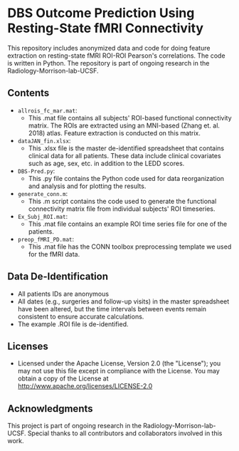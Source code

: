 # DBS Outcome Prediction Using Resting-State fMRI Connectivity

This repository includes anonymized data and code for doing feature extraction on resting-state fMRI ROI-ROI Pearson's correlations. The code is written in Python. The repository is part of ongoing research in the Radiology-Morrison-lab-UCSF.

## Contents

* `allrois_fc_mar.mat`:
  * This .mat file contains all subjects' ROI-based functional connectivity matrix. The ROIs are extracted using an MNI-based (Zhang et. al. 2018) atlas. Feature extraction is conducted on this matrix.
* `dataJAN_fin.xlsx`:
   * This .xlsx file is the master de-identified spreadsheet that contains clinical data for all patients. These data include clinical covariates such as age, sex, etc. in addition to the LEDD scores.
* `DBS-Pred.py`:
   * This .py file contains the Python code used for data reorganization and analysis and for plotting the results.
* `generate_conn.m`:
   * This .m script contains the code used to generate the functional connectivity matrix file from individual subjects' ROI timeseries.
* `Ex_Subj_ROI.mat`:
   * This .mat file contains an example ROI time series file for one of the patients.
* `preop_fMRI_PD.mat`:
   * This .mat file has the CONN toolbox preprocessing template we used for the fMRI data.

## Data De-Identification

* All patients IDs are anonymous 
* All dates (e.g., surgeries and follow-up visits) in the master spreadsheet have been altered, but the time intervals between events remain consistent to ensure accurate calculations.
* The example .ROI file is de-identified.

## Licenses

* Licensed under the Apache License, Version 2.0 (the "License"); you may not use this file except in compliance with the License. You may obtain a copy of the License at http://www.apache.org/licenses/LICENSE-2.0

## Acknowledgments

This project is part of ongoing research in the Radiology-Morrison-lab-UCSF. Special thanks to all contributors and collaborators involved in this work.
